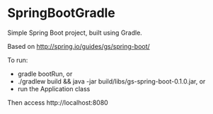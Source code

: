SpringBootGradle
================
Simple Spring Boot project, built using Gradle.

Based on http://spring.io/guides/gs/spring-boot/

To run:
* gradle bootRun, or
* ./gradlew build && java -jar build/libs/gs-spring-boot-0.1.0.jar, or
* run the Application class

Then access http://localhost:8080
